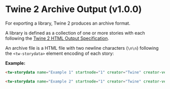 # Twine 2 Archive Output (v1.0.0)

For exporting a library, Twine 2 produces an archive format.

A library is defined as a collection of one or more stories with each following the [Twine 2 HTML Output Specification](https://github.com/iftechfoundation/twine-specs/blob/master/twine-2-htmloutput-spec.md).

An archive file is a HTML file with two newline characters (`\n\n`) following the `<tw-storydata>` element encoding of each story:

**Example:**

```html
<tw-storydata name="Example 1" startnode="1" creator="Twine" creator-version="2.7.1" format="Harlowe" format-version="3.3.7" ifid="606B5476-BA53-4A70-B4F5-F6794AE67744" options="" tags="" zoom="1" hidden><style role="stylesheet" id="twine-user-stylesheet" type="text/twine-css"></style><script role="script" id="twine-user-script" type="text/twine-javascript"></script><tw-passagedata pid="1" name="Untitled Passage" tags="" position="900,400" size="100,100"></tw-passagedata></tw-storydata>

<tw-storydata name="Example 2" startnode="1" creator="Twine" creator-version="2.7.1" format="Harlowe" format-version="3.3.7" ifid="1188096A-464B-4A12-9B08-822D4BB60D0E" options="" tags="" zoom="1" hidden><style role="stylesheet" id="twine-user-stylesheet" type="text/twine-css"></style><script role="script" id="twine-user-script" type="text/twine-javascript"></script><tw-passagedata pid="1" name="Untitled Passage" tags="" position="900,400" size="100,100"></tw-passagedata></tw-storydata>

```
